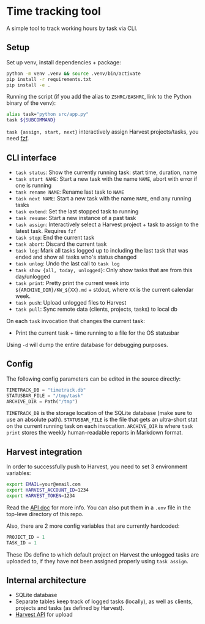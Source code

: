 # Time tracking tool

A simple tool to track working hours by task via CLI.

## Setup 

Set up venv, install dependencies + package:
```bash
python -m venv .venv && source .venv/bin/activate
pip install -r requirements.txt
pip install -e .
```

Running the script (if you add the alias to `ZSHRC/BASHRC`, link to the Python binary of the venv):

```bash
alias task="python src/app.py"
task ${SUBCOMMAND}
```

`task {assign, start, next}` interactively assign Harvest projects/tasks, you need [fzf](https://github.com/junegunn/fzf).

## CLI interface

- `task status`: Show the currently running task: start time, duration, name
- `task start NAME`: Start a new task with the name `NAME`, abort with error if one is running
- `task rename NAME`: Rename last task to `NAME`
- `task next NAME`: Start a new task with the name `NAME`, end any running tasks
- `task extend`: Set the last stopped task to running
- `task resume`: Start a new instance of a past task
- `task assign`: Interactively select a Harvest project + task to assign to the latest task. Requires `fzf`
- `task stop`: End the current task
- `task abort`: Discard the current task
- `task log`: Mark all tasks logged up to including the last task that was ended and show all tasks who's status changed
- `task unlog`: Undo the last call to `task log`
- `task show {all, today, unlogged}`: Only show tasks that are from this day/unlogged
- `task print`: Pretty print the current week into `${ARCHIVE_DIR}/KW_${XX}.md` + stdout, where `XX` is the current calendar week.
- `task push`: Upload unlogged files to Harvest
- `task pull`: Sync remote data (clients, projects, tasks) to local db

On each `task` invocation that changes the current task: 
- Print the current task + time running to a file for the OS statusbar

Using `-d` will dump the entire database for debugging purposes.

## Config

The following config parameters can be edited in the source directly:
```python
TIMETRACK_DB = "timetrack.db"
STATUSBAR_FILE = "/tmp/task"
ARCHIVE_DIR = Path("/tmp")
```

`TIMETRACK_DB` is the storage location of the SQLite database (make sure to use an absolute path). 
`STATUSBAR_FILE` is the file that gets an ultra-short stat on the current running task on each invocation. 
`ARCHIVE_DIR` is where `task print` stores the weekly human-readable reports in Markdown format.

## Harvest integration

In order to successfully push to Harvest, you need to set 3 environment variables:
```bash
export EMAIL=your@email.com
export HARVEST_ACCOUNT_ID=1234
export HARVEST_TOKEN=1234
```
Read the [API doc](https://help.getharvest.com/api-v2/) for more info.
You can also put them in a `.env` file in the top-leve directory of this repo.

Also, there are 2 more config variables that are currently hardcoded:
```python
PROJECT_ID = 1
TASK_ID = 1
```
These IDs define to which default project on Harvest the unlogged tasks are uploaded to, if they have not been assigned 
properly using `task assign`.

## Internal architecture

- SQLite database
- Separate tables keep track of logged tasks (locally), as well as clients, projects and tasks (as defined by Harvest).
- [Harvest API](https://help.getharvest.com/api-v2/) for upload
